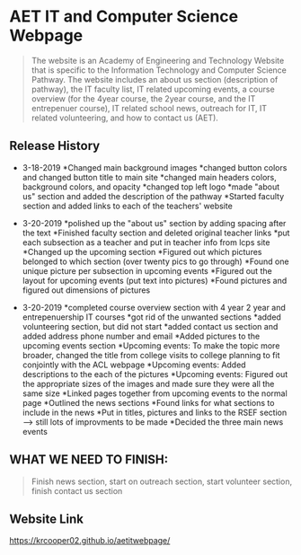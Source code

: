 # AET IT and Computer Science Webpage
>The website is an Academy of Engineering and Technology Website that is specific to the Information Technology and Computer Science Pathway. The website includes an about us section (description of pathway), the IT faculty list, IT related upcoming events, a course overview (for the 4year course, the 2year course, and the IT entrepenuer course), IT related school news, outreach for IT, IT related volunteering, and how to contact us (AET).


## Release History

* 3-18-2019
    *Changed main background images
    *changed button colors and changed button title to main site
    *changed main headers colors, background colors, and opacity
    *changed top left logo
    *made "about us" section and added the description of the pathway
    *Started faculty section and added links to each of the teachers' website

* 3-20-2019
    *polished up the "about us" section by adding spacing after the text
    *Finished faculty section and deleted original teacher links
    *put each subsection as a teacher and put in teacher info from lcps 
     site
    *Changed up the upcoming section
    *Figured out which pictures belonged to which section (over twenty pics to go through)
    *Found one unique picture per subsection in upcoming events
    *Figured out the layout for upcoming events (put text into pictures)
    *Found pictures and figured out dimensions of pictures

* 3-20-2019
    *completed course overview section with 4 year 2 year and entrepenuership IT courses
    *got rid of the unwanted sections
    *added volunteering section, but did not start
    *added contact us section and added address phone number and email
    *Added pictures to the upcoming events section
    *Upcoming events: To make the topic more broader, changed the title from college visits to college planning to fit conjointly with the ACL webpage
    *Upcoming events: Added descriptions to the each of the pictures
    *Upcoming events: Figured out the appropriate sizes of the images and made sure they were all the same size
    *Linked pages together from upcoming events to the normal page
    *Outlined the news sections
    *Found links for what sections to include in the news
    *Put in titles, pictures and links to the RSEF section --> still lots of improvments to be made
    *Decided the three main news events

## WHAT WE NEED TO FINISH: 
>Finish news section, start on outreach section, 
start volunteer section, finish contact us section

## Website Link
https://krcooper02.github.io/aetitwebpage/
